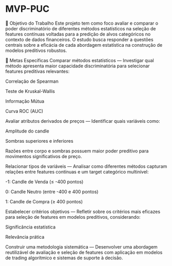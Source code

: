 # MVP-PUC
🎯 Objetivo do Trabalho
Este projeto tem como foco avaliar e comparar o poder discriminatório de diferentes métodos estatísticos na seleção de features contínuas voltadas para a predição de alvos categóricos no contexto de dados financeiros.
O estudo busca responder a questões centrais sobre a eficácia de cada abordagem estatística na construção de modelos preditivos robustos.

📌 Metas Específicas
Comparar métodos estatísticos — Investigar qual método apresenta maior capacidade discriminatória para selecionar features preditivas relevantes:

Correlação de Spearman

Teste de Kruskal-Wallis

Informação Mútua

Curva ROC (AUC)

Avaliar atributos derivados de preços — Identificar quais variáveis como:

Amplitude do candle

Sombras superiores e inferiores

Razões entre corpo e sombras
possuem maior poder preditivo para movimentos significativos de preço.

Relacionar tipos de variáveis — Analisar como diferentes métodos capturam relações entre features contínuas e um target categórico multinível:

-1: Candle de Venda (≤ -400 pontos)

0: Candle Neutro (entre -400 e 400 pontos)

1: Candle de Compra (≥ 400 pontos)

Estabelecer critérios objetivos — Refletir sobre os critérios mais eficazes para seleção de features em modelos preditivos, considerando:

Significância estatística

Relevância prática

Construir uma metodologia sistemática — Desenvolver uma abordagem reutilizável de avaliação e seleção de features com aplicação em modelos de trading algorítmico e sistemas de suporte à decisão.
